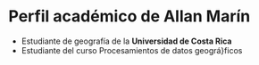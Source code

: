 # Perfil académico de Allan Marín  

- Estudiante de geografía de la **Universidad de Costa Rica**
- Estudiante del curso Procesamientos de datos geográ}ficos
